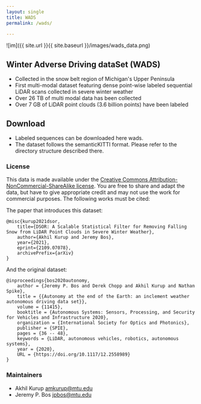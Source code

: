 ```yaml
---
layout: single
title: WADS
permalink: /wads/

---
```


![im]({{ site.url }}{{ site.baseurl }}/images/wads_data.png)

## Winter Adverse Driving dataSet (WADS) ##
  * Collected in the snow belt region of Michigan's Upper Peninsula
  * First multi-modal dataset featuring dense point-wise labeled sequential LiDAR scans collected in severe winter weather
  * Over 26 TB of multi modal data has been collected
  * Over 7 GB of LiDAR point clouds (3.6 billion points) have been labeled

## Download ##
  * Labeled sequences can be downloaded here wads.
  * The dataset follows the semanticKITTI format. Please refer to the directory structure described there.

### License ###

This data is made available under the [Creative Commons Attribution-NonCommercial-ShareAlike license](https://creativecommons.org/licenses/by-nc-sa/4.0/). You are free to share and adapt the data, but have to give appropriate credit and may not use the work for commercial purposes.
The following works must be cited:

The paper that introduces this dataset:
```
@misc{kurup2021dsor,
	title={DSOR: A Scalable Statistical Filter for Removing Falling Snow from LiDAR Point Clouds in Severe Winter Weather}, 
	author={Akhil Kurup and Jeremy Bos},
	year={2021},
	eprint={2109.07078},
	archivePrefix={arXiv}
}
```

And the original dataset:
```
@inproceedings{bos2020autonomy,
	author = {Jeremy P. Bos and Derek Chopp and Akhil Kurup and Nathan Spike},
	title = {{Autonomy at the end of the Earth: an inclement weather autonomous driving data set}},
	volume = {11415},
	booktitle = {Autonomous Systems: Sensors, Processing, and Security for Vehicles and Infrastructure 2020},
	organization = {International Society for Optics and Photonics},
	publisher = {SPIE},
	pages = {36 -- 48},
	keywords = {LiDAR, autonomous vehicles, robotics, autonomous systems},
	year = {2020},
	URL = {https://doi.org/10.1117/12.2558989}
}
```

### Maintainers ###

* Akhil Kurup <amkurup@mtu.edu>
* Jeremy P. Bos <jpbos@mtu.edu>
